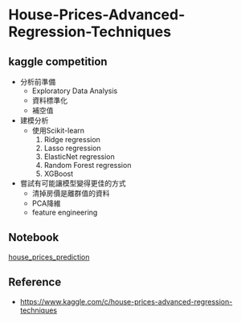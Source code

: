 # House-Prices-Advanced-Regression-Techniques
## kaggle competition
* 分析前準備
    * Exploratory Data Analysis
    * 資料標準化
   * 補空值
* 建模分析 
    * 使用Scikit-learn
        1. Ridge regression
        2. Lasso regression
        3. ElasticNet regression
        4. Random Forest regression
        5. XGBoost
* 嘗試有可能讓模型變得更佳的方式
    * 清掉房價是離群值的資料
    * PCA降維
    * feature engineering

## Notebook
[house_prices_prediction](https://github.com/m06800825/House-Prices-Advanced-Regression-Techniques/blob/master/house_price.ipynb)

## Reference
* https://www.kaggle.com/c/house-prices-advanced-regression-techniques


